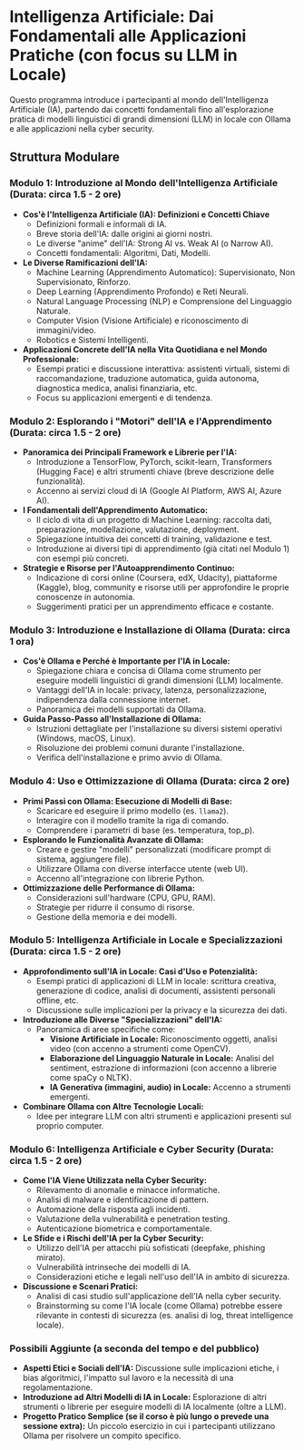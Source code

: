 # Intelligenza Artificiale: Dai Fondamentali alle Applicazioni Pratiche (con focus su LLM in Locale)

Questo programma introduce i partecipanti al mondo dell'Intelligenza Artificiale (IA), partendo dai concetti fondamentali fino all'esplorazione pratica di modelli linguistici di grandi dimensioni (LLM) in locale con Ollama e alle applicazioni nella cyber security.

## Struttura Modulare

### Modulo 1: Introduzione al Mondo dell'Intelligenza Artificiale (Durata: circa 1.5 - 2 ore)

* **Cos'è l'Intelligenza Artificiale (IA): Definizioni e Concetti Chiave**
    * Definizioni formali e informali di IA.
    * Breve storia dell'IA: dalle origini ai giorni nostri.
    * Le diverse "anime" dell'IA: Strong AI vs. Weak AI (o Narrow AI).
    * Concetti fondamentali: Algoritmi, Dati, Modelli.
* **Le Diverse Ramificazioni dell'IA:**
    * Machine Learning (Apprendimento Automatico): Supervisionato, Non Supervisionato, Rinforzo.
    * Deep Learning (Apprendimento Profondo) e Reti Neurali.
    * Natural Language Processing (NLP) e Comprensione del Linguaggio Naturale.
    * Computer Vision (Visione Artificiale) e riconoscimento di immagini/video.
    * Robotics e Sistemi Intelligenti.
* **Applicazioni Concrete dell'IA nella Vita Quotidiana e nel Mondo Professionale:**
    * Esempi pratici e discussione interattiva: assistenti virtuali, sistemi di raccomandazione, traduzione automatica, guida autonoma, diagnostica medica, analisi finanziaria, etc.
    * Focus su applicazioni emergenti e di tendenza.

### Modulo 2: Esplorando i "Motori" dell'IA e l'Apprendimento (Durata: circa 1.5 - 2 ore)

* **Panoramica dei Principali Framework e Librerie per l'IA:**
    * Introduzione a TensorFlow, PyTorch, scikit-learn, Transformers (Hugging Face) e altri strumenti chiave (breve descrizione delle funzionalità).
    * Accenno ai servizi cloud di IA (Google AI Platform, AWS AI, Azure AI).
* **I Fondamentali dell'Apprendimento Automatico:**
    * Il ciclo di vita di un progetto di Machine Learning: raccolta dati, preparazione, modellazione, valutazione, deployment.
    * Spiegazione intuitiva dei concetti di training, validazione e test.
    * Introduzione ai diversi tipi di apprendimento (già citati nel Modulo 1) con esempi più concreti.
* **Strategie e Risorse per l'Autoapprendimento Continuo:**
    * Indicazione di corsi online (Coursera, edX, Udacity), piattaforme (Kaggle), blog, community e risorse utili per approfondire le proprie conoscenze in autonomia.
    * Suggerimenti pratici per un apprendimento efficace e costante.

### Modulo 3: Introduzione e Installazione di Ollama (Durata: circa 1 ora)

* **Cos'è Ollama e Perché è Importante per l'IA in Locale:**
    * Spiegazione chiara e concisa di Ollama come strumento per eseguire modelli linguistici di grandi dimensioni (LLM) localmente.
    * Vantaggi dell'IA in locale: privacy, latenza, personalizzazione, indipendenza dalla connessione internet.
    * Panoramica dei modelli supportati da Ollama.
* **Guida Passo-Passo all'Installazione di Ollama:**
    * Istruzioni dettagliate per l'installazione su diversi sistemi operativi (Windows, macOS, Linux).
    * Risoluzione dei problemi comuni durante l'installazione.
    * Verifica dell'installazione e primo avvio di Ollama.

### Modulo 4: Uso e Ottimizzazione di Ollama (Durata: circa 2 ore)

* **Primi Passi con Ollama: Esecuzione di Modelli di Base:**
    * Scaricare ed eseguire il primo modello (es. `llama2`).
    * Interagire con il modello tramite la riga di comando.
    * Comprendere i parametri di base (es. temperatura, top\_p).
* **Esplorando le Funzionalità Avanzate di Ollama:**
    * Creare e gestire "modelli" personalizzati (modificare prompt di sistema, aggiungere file).
    * Utilizzare Ollama con diverse interfacce utente (web UI).
    * Accenno all'integrazione con librerie Python.
* **Ottimizzazione delle Performance di Ollama:**
    * Considerazioni sull'hardware (CPU, GPU, RAM).
    * Strategie per ridurre il consumo di risorse.
    * Gestione della memoria e dei modelli.

### Modulo 5: Intelligenza Artificiale in Locale e Specializzazioni (Durata: circa 1.5 - 2 ore)

* **Approfondimento sull'IA in Locale: Casi d'Uso e Potenzialità:**
    * Esempi pratici di applicazioni di LLM in locale: scrittura creativa, generazione di codice, analisi di documenti, assistenti personali offline, etc.
    * Discussione sulle implicazioni per la privacy e la sicurezza dei dati.
* **Introduzione alle Diverse "Specializzazioni" dell'IA:**
    * Panoramica di aree specifiche come:
        * **Visione Artificiale in Locale:** Riconoscimento oggetti, analisi video (con accenno a strumenti come OpenCV).
        * **Elaborazione del Linguaggio Naturale in Locale:** Analisi del sentiment, estrazione di informazioni (con accenno a librerie come spaCy o NLTK).
        * **IA Generativa (immagini, audio) in Locale:** Accenno a strumenti emergenti.
* **Combinare Ollama con Altre Tecnologie Locali:**
    * Idee per integrare LLM con altri strumenti e applicazioni presenti sul proprio computer.

### Modulo 6: Intelligenza Artificiale e Cyber Security (Durata: circa 1.5 - 2 ore)

* **Come l'IA Viene Utilizzata nella Cyber Security:**
    * Rilevamento di anomalie e minacce informatiche.
    * Analisi di malware e identificazione di pattern.
    * Automazione della risposta agli incidenti.
    * Valutazione della vulnerabilità e penetration testing.
    * Autenticazione biometrica e comportamentale.
* **Le Sfide e i Rischi dell'IA per la Cyber Security:**
    * Utilizzo dell'IA per attacchi più sofisticati (deepfake, phishing mirato).
    * Vulnerabilità intrinseche dei modelli di IA.
    * Considerazioni etiche e legali nell'uso dell'IA in ambito di sicurezza.
* **Discussione e Scenari Pratici:**
    * Analisi di casi studio sull'applicazione dell'IA nella cyber security.
    * Brainstorming su come l'IA locale (come Ollama) potrebbe essere rilevante in contesti di sicurezza (es. analisi di log, threat intelligence locale).

### Possibili Aggiunte (a seconda del tempo e del pubblico)

* **Aspetti Etici e Sociali dell'IA:** Discussione sulle implicazioni etiche, i bias algoritmici, l'impatto sul lavoro e la necessità di una regolamentazione.
* **Introduzione ad Altri Modelli di IA in Locale:** Esplorazione di altri strumenti o librerie per eseguire modelli di IA localmente (oltre a LLM).
* **Progetto Pratico Semplice (se il corso è più lungo o prevede una sessione extra):** Un piccolo esercizio in cui i partecipanti utilizzano Ollama per risolvere un compito specifico.
